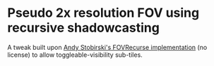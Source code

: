 # Pseudo 2x resolution FOV using recursive shadowcasting

A tweak built upon [Andy Stobirski's FOVRecurse implementation](https://github.com/AndyStobirski/RogueLike) (no license) to allow toggleable-visibility sub-tiles.
